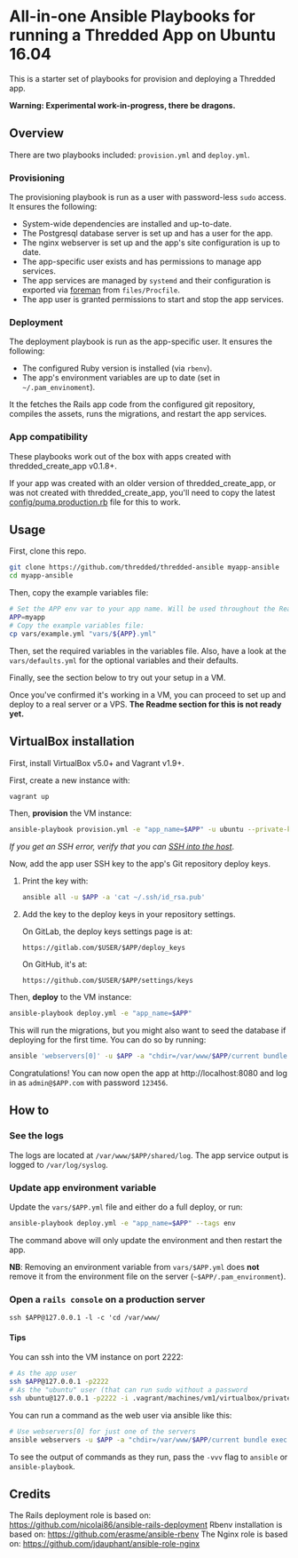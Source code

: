 # All-in-one Ansible Playbooks for running a Thredded App on Ubuntu 16.04

This is a starter set of playbooks for provision and deploying a Thredded app.

**Warning: Experimental work-in-progress, there be dragons.**

## Overview

There are two playbooks included: `provision.yml` and `deploy.yml`.

### Provisioning

The provisioning playbook is run as a user with password-less `sudo` access.
It ensures the following:

* System-wide dependencies are installed and up-to-date.
* The Postgresql database server is set up and has a user for the app.
* The nginx webserver is set up and the app's site configuration is up to date.
* The app-specific user exists and has permissions to manage app services.
* The app services are managed by `systemd` and their configuration
  is exported via [foreman](http://ddollar.github.io/foreman/) from `files/Procfile`.
* The app user is granted permissions to start and stop the app services.

### Deployment

The deployment playbook is run as the app-specific user.
It ensures the following:

* The configured Ruby version is installed (via `rbenv`).
* The app's environment variables are up to date (set in `~/.pam_envinoment`).

It the fetches the Rails app code from the configured git repository,
compiles the assets, runs the migrations, and restart the app services.

### App compatibility

These playbooks work out of the box with apps created with
thredded_create_app v0.1.8+.

If your app was created with an older version of thredded_create_app,
or was not created with thredded_create_app, you'll need to copy the latest
[config/puma.production.rb](https://raw.githubusercontent.com/thredded/thredded_create_app/master/lib/thredded_create_app/tasks/production_configs/puma.production.rb)
file for this to work.

## Usage

First, clone this repo.

```bash
git clone https://github.com/thredded/thredded-ansible myapp-ansible
cd myapp-ansible
```

Then, copy the example variables file:

```bash
# Set the APP env var to your app name. Will be used throughout the Readme.
APP=myapp
# Copy the example variables file:
cp vars/example.yml "vars/${APP}.yml"
```

Then, set the required variables in the variables file.
Also, have a look at the `vars/defaults.yml` for the optional variables and
their defaults.

Finally, see the section below to try out your setup in a VM.

Once you've confirmed it's working in a VM, you can proceed to set up and deploy
to a real server or a VPS. **The Readme section for this is not ready yet.**

## VirtualBox installation

First, install VirtualBox v5.0+ and Vagrant v1.9+.

First, create a new instance with:

```bash
vagrant up
```

Then, **provision** the VM instance:

```bash
ansible-playbook provision.yml -e "app_name=$APP" -u ubuntu --private-key=.vagrant/machines/vm1/virtualbox/private_key
```

*If you get an SSH error, verify that you can [SSH into the host](#tips)*.

Now, add the app user SSH key to the app's Git repository deploy keys.

1. Print the key with:

    ```bash
    ansible all -u $APP -a 'cat ~/.ssh/id_rsa.pub'
    ```

2.  Add the key to the deploy keys in your repository settings.

    On GitLab, the deploy keys settings page is at:

    ```
    https://gitlab.com/$USER/$APP/deploy_keys
    ```

    On GitHub, it's at:

    ```
    https://github.com/$USER/$APP/settings/keys
    ```

Then, **deploy** to the VM instance:

```bash
ansible-playbook deploy.yml -e "app_name=$APP"
```

This will run the migrations, but you might also want to seed the database
if deploying for the first time. You can do so by running:

```bash
ansible 'webservers[0]' -u $APP -a "chdir=/var/www/$APP/current bundle exec rails db:seed"
```

Congratulations! You can now open the app at http://localhost:8080 and log in as
`admin@$APP.com` with password `123456`.

## How to

### See the logs

The logs are located at `/var/www/$APP/shared/log`.
The app service output is logged to `/var/log/syslog`.

### Update app environment variable

Update the `vars/$APP.yml` file and either do a full deploy, or run:

```bash
ansible-playbook deploy.yml -e "app_name=$APP" --tags env
```

The command above will only update the environment and then restart the app.

**NB**: Removing an environment variable from `vars/$APP.yml` does **not**
remove it from the environment file on the server (`~$APP/.pam_environment`).

### Open a `rails console` on a production server

```
ssh $APP@127.0.0.1 -l -c 'cd /var/www/
```

#### Tips

You can ssh into the VM instance on port 2222:

```bash
# As the app user
ssh $APP@127.0.0.1 -p2222
# As the "ubuntu" user (that can run sudo without a password
ssh ubuntu@127.0.0.1 -p2222 -i .vagrant/machines/vm1/virtualbox/private_key
```

You can run a command as the web user via ansible like this:

```bash
# Use webservers[0] for just one of the servers
ansible webservers -u $APP -a "chdir=/var/www/$APP/current bundle exec rails db:seed"
```

To see the output of commands as they run,
pass the `-vvv` flag to `ansible` or `ansible-playbook`.

## Credits

The Rails deployment role is based on: https://github.com/nicolai86/ansible-rails-deployment
Rbenv installation is based on: https://github.com/erasme/ansible-rbenv
The Nginx role is based on: https://github.com/jdauphant/ansible-role-nginx
